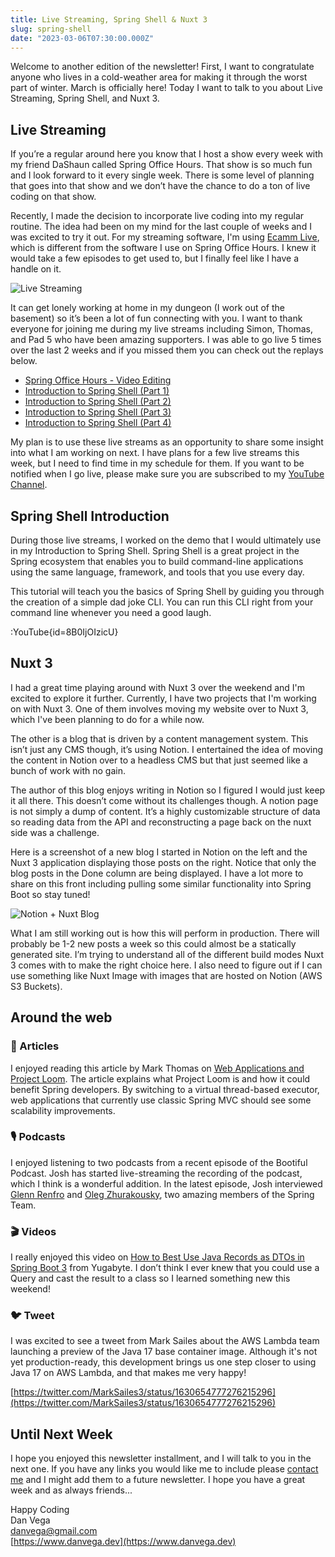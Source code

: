 ```yaml
---
title: Live Streaming, Spring Shell & Nuxt 3
slug: spring-shell
date: "2023-03-06T07:30:00.000Z"
---
```


Welcome to another edition of the newsletter! First, I want to congratulate anyone who lives in a cold-weather area for making it through the worst part of winter. March is officially here! Today I want to talk to you about Live Streaming, Spring Shell, and Nuxt 3.

## Live Streaming

If you’re a regular around here you know that I host a show every week with my friend DaShaun called Spring Office Hours. That show is so much fun and I look forward to it every single week. There is some level of planning that goes into that show and we don’t have the chance to do a ton of live coding on that show.

Recently, I made the decision to incorporate live coding into my regular routine. The idea had been on my mind for the last couple of weeks and I was excited to try it out. For my streaming software, I'm using [Ecamm Live](https://www.ecamm.com/mac/ecammlive/), which is different from the software I use on Spring Office Hours. I knew it would take a few episodes to get used to, but I finally feel like I have a handle on it.

![Live Streaming](/images/newsletter/2023/03/06/live-streaming-screenshot.png)

It can get lonely working at home in my dungeon (I work out of the basement) so it’s been a lot of fun connecting with you. I want to thank everyone for joining me during my live streams including Simon, Thomas, and Pad 5 who have been amazing supporters. I was able to go live 5 times over the last 2 weeks and if you missed them you can check out the replays below.

- [Spring Office Hours - Video Editing](https://youtube.com/live/uQDa5eNUSyo?feature=share)
- [Introduction to Spring Shell (Part 1)](https://youtube.com/live/FDRfg77MJsk?feature=share)
- [Introduction to Spring Shell (Part 2)](https://youtube.com/live/1xuTqgilNzM?feature=share)
- [Introduction to Spring Shell (Part 3)](https://youtube.com/live/E84E7c7IlAQ?feature=share)
- [Introduction to Spring Shell (Part 4)](https://youtube.com/live/e8wEcemxcfI?feature=share)

My plan is to use these live streams as an opportunity to share some insight into what I am working on next. I have plans for a few live streams this week, but I need to find time in my schedule for them. If you want to be notified when I go live, please make sure you are subscribed to my [YouTube Channel](https://www.youtube.com/@danvega).

## Spring Shell Introduction

During those live streams, I worked on the demo that I would ultimately use in my Introduction to Spring Shell. Spring Shell is a great project in the Spring ecosystem that enables you to build command-line applications using the same language, framework, and tools that you use every day.

This tutorial will teach you the basics of Spring Shell by guiding you through the creation of a simple dad joke CLI. You can run this CLI right from your command line whenever you need a good laugh.

:YouTube{id=8B0IjOIzicU}

## Nuxt 3

I had a great time playing around with Nuxt 3 over the weekend and I'm excited to explore it further. Currently, I have two projects that I'm working on with Nuxt 3. One of them involves moving my website over to Nuxt 3, which I've been planning to do for a while now.

The other is a blog that is driven by a content management system. This isn’t just any CMS though, it’s using Notion. I entertained the idea of moving the content in Notion over to a headless CMS but that just seemed like a bunch of work with no gain.

The author of this blog enjoys writing in Notion so I figured I would just keep it all there. This doesn’t come without its challenges though. A notion page is not simply a dump of content. It’s a highly customizable structure of data so reading data from the API and reconstructing a page back on the nuxt side was a challenge.

Here is a screenshot of a new blog I started in Notion on the left and the Nuxt 3 application displaying those posts on the right. Notice that only the blog posts in the Done column are being displayed. I have a lot more to share on this front including pulling some similar functionality into Spring Boot so stay tuned!

![Notion + Nuxt Blog](/images/newsletter/2023/03/06/notion_nuxt_blog.png)

What I am still working out is how this will perform in production. There will probably be 1-2 new posts a week so this could almost be a statically generated site. I’m trying to understand all of the different build modes Nuxt 3 comes with to make the right choice here. I also need to figure out if I can use something like Nuxt Image with images that are hosted on Notion (AWS S3 Buckets).

## Around the web

### 📝 Articles

I enjoyed reading this article by Mark Thomas on [Web Applications and Project Loom](https://spring.io/blog/2023/02/27/web-applications-and-project-loom). The article explains what Project Loom is and how it could benefit Spring developers. By switching to a virtual thread-based executor, web applications that currently use classic Spring MVC should see some scalability improvements.

### 🎙 Podcasts

I enjoyed listening to two podcasts from a recent episode of the Bootiful Podcast. Josh has started live-streaming the recording of the podcast, which I think is a wonderful addition. In the latest episode, Josh interviewed [Glenn Renfro](https://spring.io/blog/2023/02/23/a-bootiful-podcast-its-glenn-renfro-listen-to-this-episode-if-you-want-to) and [Oleg Zhurakousky](https://spring.io/blog/2023/03/02/a-bootiful-podcast-spring-cloud-stream-and-spring-cloud-function-lead-oleg), two amazing members of the Spring Team.

### 🎬 Videos

I really enjoyed this video on [How to Best Use Java Records as DTOs in Spring Boot 3](https://www.youtube.com/watch?v=uy6iN0d6J8E) from Yugabyte. I don’t think I ever knew that you could use a Query and cast the result to a class so I learned something new this weekend!

### 🐦 Tweet

I was excited to see a tweet from Mark Sailes about the AWS Lambda team launching a preview of the Java 17 base container image. Although it's not yet production-ready, this development brings us one step closer to using Java 17 on AWS Lambda, and that makes me very happy!

[https://twitter.com/MarkSailes3/status/1630654777276215296](https://twitter.com/MarkSailes3/status/1630654777276215296)

## Until Next Week

I hope you enjoyed this newsletter installment, and I will talk to you in the next one. If you have any links you would like me to include please [contact me](http://twitter.com/therealdanvega) and I might add them to a future newsletter. I hope you have a great week and as always friends...

Happy Coding<br/>
Dan Vega<br/>
danvega@gmail.com<br/>
[https://www.danvega.dev](https://www.danvega.dev)

